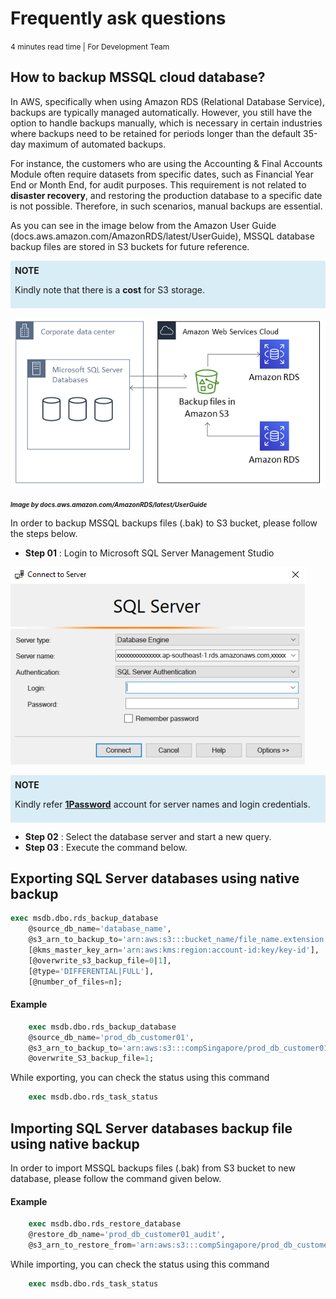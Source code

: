 <link rel="stylesheet" href="https://cdnjs.cloudflare.com/ajax/libs/font-awesome/5.15.1/css/all.min.css">


# Frequently ask questions
<span style="font-size:12px;">4 minutes read time | For Development Team</span>

## How to backup MSSQL cloud database?

In AWS, specifically when using Amazon RDS (Relational Database Service), backups are typically managed automatically. However, you still have the option to handle backups manually, which is necessary in certain industries where backups need to be retained for periods longer than the default 35-day maximum of automated backups. 

For instance, the customers who are using the Accounting & Final Accounts Module often require datasets from specific dates, such as Financial Year End or Month End, for audit purposes. This requirement is not related to **disaster recovery**, and restoring the production database to a specific date is not possible. Therefore, in such scenarios, manual backups are essential.

As you can see in the image below from the Amazon User Guide (docs.aws.amazon.com/AmazonRDS/latest/UserGuide), MSSQL database backup files are stored in S3 buckets for future reference.

<div style="background-color:#D9EDF7; border-left:0px solid #31708F; padding:0.5em; margin-bottom:1em; border-radius: 2px;">
  <i class="fas fa-info-circle" style="colour : #3d95ba"></i> <strong>NOTE</strong>
  <p>Kindly note that there is a <b>cost</b> for S3 storage.</p>
</div>

![awsBackupImage](/images/aws_bacups.png)

***<span style="font-size:10px;">Image by docs.aws.amazon.com/AmazonRDS/latest/UserGuide</span>***

In order to backup MSSQL backups files (.bak) to S3 bucket, please follow the steps below.

* **Step 01** :  Login to Microsoft SQL Server Management Studio

![SQLServerMngStd](/images/SQLServerMngStd.png)

<div style="background-color:#D9EDF7; border-left:0px solid #31708F; padding:0.5em; margin-bottom:1em; border-radius: 2px;">
  <i class="fas fa-info-circle" style="colour : #3d95ba"></i> <strong>NOTE</strong>
  <p>Kindly refer <a href="https://www.1password.com/"><b>1Password</b></a> account for server names and login credentials.</p>
</div>


* **Step 02** :  Select the database server and start a new query.
* **Step 03** :  Execute the command below.

## Exporting SQL Server databases using native backup

```SQL
exec msdb.dbo.rds_backup_database
	@source_db_name='database_name',
	@s3_arn_to_backup_to='arn:aws:s3:::bucket_name/file_name.extension',
	[@kms_master_key_arn='arn:aws:kms:region:account-id:key/key-id'],	
	[@overwrite_s3_backup_file=0|1],
	[@type='DIFFERENTIAL|FULL'],
	[@number_of_files=n];
```

#### Example
``` SQL
    exec msdb.dbo.rds_backup_database 
    @source_db_name='prod_db_customer01', 
    @s3_arn_to_backup_to='arn:aws:s3:::compSingapore/prod_db_customer01_2024_Apr_24.bak',
    @overwrite_S3_backup_file=1;
```

While exporting, you can check the status using this command
``` SQL
    exec msdb.dbo.rds_task_status
```

## Importing SQL Server databases backup file using native backup
In order to import MSSQL backups files (.bak) from S3 bucket to new database, please follow the command given below.

#### Example

``` SQL
    exec msdb.dbo.rds_restore_database
    @restore_db_name='prod_db_customer01_audit',
    @s3_arn_to_restore_from='arn:aws:s3:::compSingapore/prod_db_customer01_2024_Apr_24.bak'
```

While importing, you can check the status using this command
``` SQL
    exec msdb.dbo.rds_task_status
```